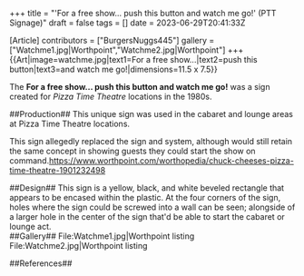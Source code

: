 +++
title = "'For a free show... push this button and watch me go!' (PTT Signage)"
draft = false
tags = []
date = 2023-06-29T20:41:33Z

[Article]
contributors = ["BurgersNuggs445"]
gallery = ["Watchme1.jpg|Worthpoint","Watchme2.jpg|Worthpoint"]
+++
{{Art|image=watchme.jpg|text1=For a free show...|text2=push this button|text3=and watch me go!|dimensions=11.5 x 7.5}}

The ****For a free show... push this button and watch me go!**** was a sign created for _Pizza Time Theatre_ locations in the 1980s.

##Production##
This unique sign was used in the cabaret and lounge areas at Pizza Time Theatre locations.

This sign allegedly replaced the  sign and system, although would still retain the same concept in showing guests they could start the show on command.<ref>https://www.worthpoint.com/worthopedia/chuck-cheeses-pizza-time-theatre-1901232498</ref>

##Design##
This sign is a yellow, black, and white beveled rectangle that appears to be encased within the plastic. At the four corners of the sign, holes where the sign could be screwed into a wall can be seen; alongside of a larger hole in the center of the sign that'd be able to start the cabaret or lounge act.  
##Gallery##
<gallery>
File:Watchme1.jpg|Worthpoint listing
File:Watchme2.jpg|Worthpoint listing
</gallery>

##References##
<references />